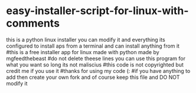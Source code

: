 # easy-installer-script-for-linux-with-comments
this is a python linux installer you can modify it and everything its configured to install aps from a terminal and can install anything from it 
#this is a free installer app for linux made with python made by mgfeedthebeast 
#do not delete theese lines you can use this program for what you want so long its not maliscius
#this code is not copyrighted but credit me if you use it 
#thanks for using my code (:
#if you have anything to add then create your own fork and of course keep this file and DO NOT modify it
